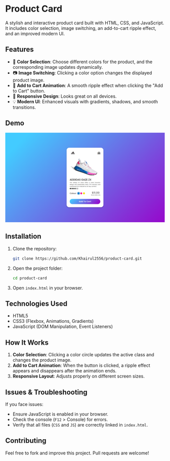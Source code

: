# Product Card

A stylish and interactive product card built with HTML, CSS, and JavaScript. It includes color selection, image switching, an add-to-cart ripple effect, and an improved modern UI.

## Features

- 🎨 **Color Selection**: Choose different colors for the product, and the corresponding image updates dynamically.
- 📷 **Image Switching**: Clicking a color option changes the displayed product image.
- 🛒 **Add to Cart Animation**: A smooth ripple effect when clicking the "Add to Cart" button.
- 🌟 **Responsive Design**: Looks great on all devices.
- 💡 **Modern UI**: Enhanced visuals with gradients, shadows, and smooth transitions.

## Demo
![Live Preview](demo.png)

## Installation

1. Clone the repository:
   ```sh
   git clone https://github.com/Khairul2556/product-card.git
   ```
2. Open the project folder:
   ```sh
   cd product-card
   ```
3. Open `index.html` in your browser.

## Technologies Used

- HTML5
- CSS3 (Flexbox, Animations, Gradients)
- JavaScript (DOM Manipulation, Event Listeners)

## How It Works

1. **Color Selection**: Clicking a color circle updates the active class and changes the product image.
2. **Add to Cart Animation**: When the button is clicked, a ripple effect appears and disappears after the animation ends.
3. **Responsive Layout**: Adjusts properly on different screen sizes.

## Issues & Troubleshooting

If you face issues:
- Ensure JavaScript is enabled in your browser.
- Check the console (`F12` > Console) for errors.
- Verify that all files (`CSS` and `JS`) are correctly linked in `index.html`.

## Contributing

Feel free to fork and improve this project. Pull requests are welcome!



